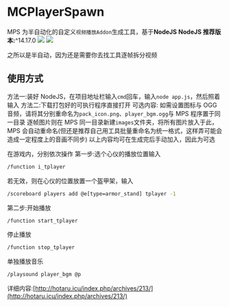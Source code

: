 # MCPlayerSpawn

MPS 为半自动化的自定义`视频播放Addon`生成工具，基于**NodeJS**
**NodeJS 推荐版本:**^14.17.0
![](https://pic1.imgdb.cn/item/635401cd16f2c2beb1172f2e.png)
![](https://pic1.imgdb.cn/item/635401cd16f2c2beb1172f2a.png)

之所以是半自动，因为还是需要你去找工具逐帧拆分视频

## 使用方式

方法一:装好 NodeJS，在项目地址栏输入`cmd`回车，输入`node app.js`，然后照着输入
方法二:下载打包好的可执行程序直接打开
可选内容:
如需设置图标与 OGG 音频，请将其分别重命名为`pack_icon.png`、`player_bgm.ogg`与 MPS 程序置于同一目录
逐帧图片则在 MPS 同一目录新建`images`文件夹，将所有图片放入于此，MPS 会自动重命名(但还是推荐自己用工具批量重命名为统一格式，这样弄可能会造成一定程度上的音画不同步)
以上内容均可在生成完后手动加入，因此为可选

在游戏内，分别依次操作
第一步:选个心仪的播放位置输入

```cmd
/function i_tplayer
```

若无效，则在心仪的位置放置一个盔甲架，输入

```cmd
/scoreboard players add @e[type=armor_stand] tplayer -1
```

第二步:开始播放

```cmd
/function start_tplayer
```

停止播放

```cmd
/function stop_tplayer
```

单独播放音乐

```cmd
/playsound player_bgm @p
```

详细内容:[http://hotaru.icu/index.php/archives/213/](http://hotaru.icu/index.php/archives/213/)
